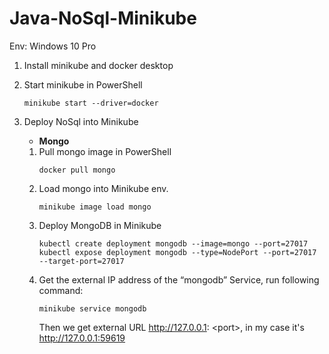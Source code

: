﻿# Java-NoSql-Minikube
Env: Windows 10 Pro

1. Install minikube and docker desktop  
2. Start minikube in PowerShell  
   ```
   minikube start --driver=docker
   ```
   
3. Deploy NoSql into Minikube
   + **Mongo**  
       
   1. Pull mongo image in PowerShell  
      ```
      docker pull mongo
      ```
   2. Load mongo into Minikube env.  
      ```
      minikube image load mongo
      ```
   3. Deploy MongoDB in Minikube  
      ```
      kubectl create deployment mongodb --image=mongo --port=27017
      kubectl expose deployment mongodb --type=NodePort --port=27017 --target-port=27017
      ```
   4. Get the external IP address of the “mongodb” Service, run following command:  
      ```
      minikube service mongodb
      ```
      Then we get external URL http://127.0.0.1: &lt;port&gt;, in my case it's http://127.0.0.1:59619
      
